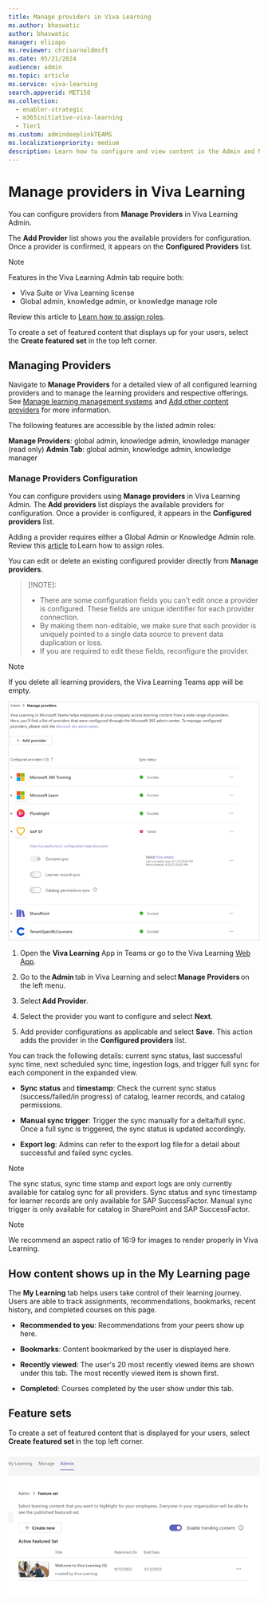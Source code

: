 ```yaml
---
title: Manage providers in Viva Learning
ms.author: bhaswatic
author: bhaswatic
manager: elizapo
ms.reviewer: chrisarnoldmsft
ms.date: 05/21/2024
audience: admin
ms.topic: article
ms.service: viva-learning
search.appverid: MET150
ms.collection:
  - enabler-strategic
  - m365initiative-viva-learning
  - Tier1
ms.custom: admindeeplinkTEAMS
ms.localizationpriority: medium
description: Learn how to configure and view content in the Admin and My Learning tabs in Viva Learning.
---
```


# Manage providers in Viva Learning

You can configure providers from **Manage Providers** in Viva Learning Admin. 

The **Add Provider** list shows you the available providers for configuration. Once a provider is confirmed, it appears on the **Configured Providers** list. 


> [!NOTE]
> Features in the Viva Learning Admin tab require both:
> - Viva Suite or Viva Learning license
> - Global admin, knowledge admin, or knowledge manage role
  
Review this article to [Learn how to assign roles](../microsoft-viva-admin-roles.md).

To create a set of featured content that displays up for your users, select the **Create featured set** in the top left corner.


## Managing Providers

Navigate to **Manage Providers** for a detailed view of all configured learning providers and to manage the learning providers and respective offerings. See [Manage learning management systems](../learning/configure-lms.md) and [Add other content providers](../learning/configure-other-content-sources.md) for more information.

The following features are accessible by the listed admin roles: 

**Manage Providers**: global admin, knowledge admin, knowledge manager (read only)
**Admin Tab**: global admin, knowledge admin, knowledge manager 


### Manage Providers Configuration 


You can configure providers using **Manage providers** in Viva Learning Admin. The **Add providers** list displays the available providers for configuration. 
Once a provider is configured, it appears in the **Configured providers** list. 

Adding a provider requires either a Global Admin or Knowledge Admin role. Review this [article](../microsoft-viva-admin-roles.md) to Learn how to assign roles. 


You can edit or delete an existing configured provider directly from **Manage providers**. 


> [!NOTE]:
> - There are some configuration fields you can't edit once a provider is configured. These fields are unique identifier for each provider connection.
> - By making them non-editable, we make sure that each provider is uniquely pointed to a single data source to prevent data duplication or loss.
> - If you are required to edit these fields, reconfigure the provider.

> [!NOTE]
> If you delete all learning providers, the Viva Learning Teams app will be empty.

![Screenshot that shows the Manage Providers options inside Viva Learning.](../media/learning/admin-tab-manage-providers.png) 

1. Open the **Viva Learning** App in Teams or go to the Viva Learning [Web App](https://aka.ms/VivaLearningWeb).

2. Go to the **Admin** tab in Viva Learning and select **Manage Providers** on the left menu. 
  
1. Select **Add Provider**. 

1. Select the provider you want to configure and select **Next**. 

1. Add provider configurations as applicable and select **Save**. This action adds the provider in the **Configured providers** list. 

You can track the following details: current sync status, last successful sync time, next scheduled sync time, ingestion logs, and trigger full sync for each component in the expanded view.

 - **Sync status** and **timestamp**: Check the current sync status (success/failed/in progress) of catalog, learner records, and catalog permissions.  
    
 - **Manual sync trigger**: Trigger the sync manually for a delta/full sync. Once a full sync is triggered, the sync status is updated accordingly. 

 - **Export log**: Admins can refer to the export log file for a detail about successful and failed sync cycles. 

> [!NOTE]
> The sync status, sync time stamp and export logs are only currently available for catalog sync for all providers. 
>Sync status and sync timestamp for learner records are only available for SAP SuccessFactor. Manual sync trigger is only available for catalog in SharePoint and SAP SuccessFactor.

> [!NOTE]
> We recommend an aspect ratio of 16:9 for images to render properly in Viva Learning. 
 
## How content shows up in the My Learning page

The **My Learning** tab helps users take control of their learning journey. Users are able to track assignments, recommendations, bookmarks, recent history, and completed courses on this page.

- **Recommended to you**: Recommendations from your peers show up here.

- **Bookmarks**: Content bookmarked by the user is displayed here.

- **Recently viewed**: The user's 20 most recently viewed items are shown under this tab. The most recently viewed item is shown first.

- **Completed**: Courses completed by the user show under this tab.

## Feature sets

To create a set of featured content that is displayed for your users, select **Create featured set** in the top left corner. 

![Screenshot of the create feature set within Viva Learning.](../media/learning/feature-set.png)
